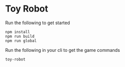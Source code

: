 # Toy Robot

Run the following to get started

```
npm install
npm run build
npm run global
```

Run the following in your cli to get the game commands

```
toy-robot
```
